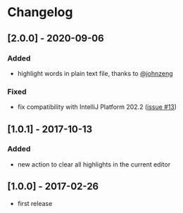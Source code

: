# Changelog

## [2.0.0] - 2020-09-06
### Added
- highlight words in plain text file, thanks to [@johnzeng](https://github.com/johnzeng)

### Fixed
- fix compatibility with IntelliJ Platform 202.2 ([issue #13](../../issues/13))

## [1.0.1] - 2017-10-13
### Added
- new action to clear all highlights in the current editor

## [1.0.0] - 2017-02-26
- first release
